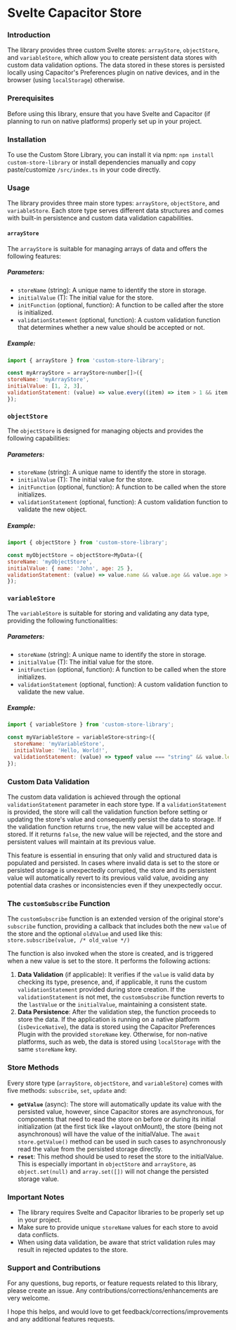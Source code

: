 # Svelte Capacitor Store

### Introduction
The library provides three custom Svelte stores: `arrayStore`, `objectStore`, and `variableStore`, which allow you to create persistent data stores with custom data validation options. The data stored in these stores is persisted locally using Capacitor's Preferences plugin on native devices, and in the browser (using `localStorage`) otherwise.

### Prerequisites

Before using this library, ensure that you have Svelte and Capacitor (if planning to run on native platforms) properly set up in your project.

### Installation

To use the Custom Store Library, you can install it via npm:
`npm install custom-store-library`
or install dependencies manually and copy paste/customize `/src/index.ts` in your code directly.

### Usage

The library provides three main store types: `arrayStore`, `objectStore`, and `variableStore`. Each store type serves different data structures and comes with built-in persistence and custom data validation capabilities.

#### `arrayStore`

The `arrayStore` is suitable for managing arrays of data and offers the following features:

##### Parameters:
- `storeName` (string): A unique name to identify the store in storage.
- `initialValue` (T): The initial value for the store.
- `initFunction` (optional, function): A function to be called after the store is initialized.
- `validationStatement` (optional, function): A custom validation function that determines whether a new value should be accepted or not.

##### Example:
```js
import { arrayStore } from 'custom-store-library';

const myArrayStore = arrayStore<number[]>({
storeName: 'myArrayStore',
initialValue: [1, 2, 3],
validationStatement: (value) => value.every((item) => item > 1 && item < 9),
});
```

### `objectStore`

The `objectStore` is designed for managing objects and provides the following capabilities:

##### Parameters:
- `storeName` (string): A unique name to identify the store in storage.
- `initialValue` (T): The initial value for the store.
- `initFunction` (optional, function): A function to be called when the store initializes.
- `validationStatement` (optional, function): A custom validation function to validate the new object. 

##### Example:
```js
import { objectStore } from 'custom-store-library';

const myObjectStore = objectStore<MyData>({
storeName: 'myObjectStore',
initialValue: { name: 'John', age: 25 },
validationStatement: (value) => value.name && value.age && value.age > 18,
});
```

### `variableStore`

The `variableStore` is suitable for storing and validating any data type, providing the following functionalities:

##### Parameters:
- `storeName` (string): A unique name to identify the store in storage.
- `initialValue` (T): The initial value for the store.
- `initFunction` (optional, function): A function to be called when the store initializes.
- `validationStatement` (optional, function): A custom validation function to validate the new value.

##### Example:
```js
import { variableStore } from 'custom-store-library';

const myVariableStore = variableStore<string>({
  storeName: 'myVariableStore',
  initialValue: 'Hello, World!',
  validationStatement: (value) => typeof value === "string" && value.length < 50,
});
```

### Custom Data Validation

The custom data validation is achieved through the optional `validationStatement` parameter in each store type. If a `validationStatement` is provided, the store will call the validation function before setting or updating the store's value and consequently persist the data to storage. If the validation function returns `true`, the new value will be accepted and stored. If it returns `false`, the new value will be rejected, and the store and persistent values will maintain at its previous value.

This feature is essential in ensuring that only valid and structured data is populated and persisted. In cases where invalid data is set to the store or persisted storage is unexpectedly corrupted, the store and its persistent value will automatically revert to its previous valid value, avoiding any potential data crashes or inconsistencies even if they unexpectedly occur.

### The `customSubscribe` Function
The `customSubscribe` function is an extended version of the original store's `subscribe` function, providing a callback that includes both the new `value` of the store and the optional `oldValue` and used like this:  `store.subscribe(value, /* old_value */)`

The function is also invoked when the store is created, and is triggered when a new value is set to the store. It performs the following actions:

1. **Data Validation** (if applicable): It verifies if the `value` is valid data by checking its type, presence, and, if applicable, it runs the custom `validationStatement` provided during store creation. If the `validationStatement` is not met, the `customSubscribe` function reverts to the `lastValue` or the `initialValue`, maintaining a consistent state.
2. **Data Persistence**: After the validation step, the function proceeds to store the data. If the application is running on a native platform (`isDeviceNative`), the data is stored using the Capacitor Preferences Plugin with the provided `storeName` key. Otherwise, for non-native platforms, such as web, the data is stored using `localStorage` with the same `storeName` key.

### Store Methods
Every store type (`arrayStore`, `objectStore`, and `variableStore`) comes with five methods: `subscribe`, `set`, `update` and:
-  **`getValue`** (async): The store will automatically update its value with the persisted value, however, since Capacitor stores are asynchronous, for components that need to read the store on before or during its initial initialization (at the first tick like +layout onMount), the store (being not asynchronous) will have the value of the initialValue. The `await store.getValue()` method can be used in such cases to asynchronously read the value from the persisted storage directly.
- **`reset`**: This method should be used to reset the store to the initialValue. This is especially important in `objectStore` and `arrayStore`, as `object.set(null)` and `array.set([])` will not change the persisted storage value.

### Important Notes
- The library requires Svelte and Capacitor libraries to be properly set up in your project.
- Make sure to provide unique `storeName` values for each store to avoid data conflicts.
- When using data validation, be aware that strict validation rules may result in rejected updates to the store.

### Support and Contributions

For any questions, bug reports, or feature requests related to this library, please create an issue. Any contributions/corrections/enhancements are very welcome.

I hope this helps, and would love to get feedback/corrections/improvements and any additional features requests.
